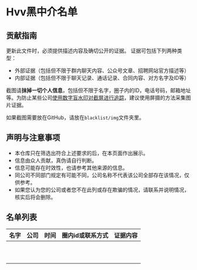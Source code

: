Hvv黑中介名单
===

贡献指南
---
更新此文件时，必须提供描述内容及确切公开的证据。
证据可包括下列两种类型：

- 外部证据（包括但不限于群内聊天内容、公众号文章、招聘网站官方描述等）
- 内部证据（包括但不限于聊天记录、通话记录、合同内容、对方名字及ID等）



截图请**抹掉一切个人信息**，包括但不限于名字，圈子内的ID，电话号码，邮箱地址等。为防止某些公司[使用数字盲水印对截屏进行追踪](https://www.zhihu.com/question/50735753/answer/122593277)，建议使用屏摄的方法采集图片证据。

如果截图需要放在GitHub，请放在`blacklist/img`文件夹里。  

声明与注意事项
---
- 本仓库只在筛选出符合上述要求的后，在本页面作出展示。
- 信息由众人贡献，真伪请自行判断。
- 信息可能存在时效性，也请参考其他来源的信息。
- 同公司不同部门规定有可能不同，公司名称不代表该公司全部存在该情况，仅供参考。
- 如果您认为您的公司或者您不在此列或存在欺骗的情况，请联系并说明情况，核实后将会删除。




名单列表
---
|名字|公司|时间|圈内id或联系方式|证据内容|
|:---:|:---:|:---:|:---:|:---:|
|||      |||
|      |      |      |          |          |
|      |      |      |          |          |
|      |      |      |          |          |
|      |      |      |          |          |
|      |      |      |          |          |
|      |      |      |          |          |
|      |      |      |          |          |
|      |      |      |          |          |
|      |      |      |          |          |
